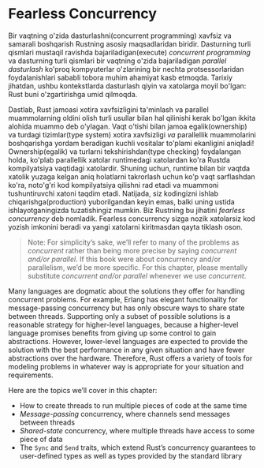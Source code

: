 # Fearless Concurrency

Bir vaqtning o'zida dasturlashni(concurrent programming) xavfsiz va samarali boshqarish Rustning asosiy maqsadlaridan biridir. Dasturning turli qismlari mustaqil ravishda bajariladigan(execute) *concurrent programming* va dasturning turli qismlari bir vaqtning o'zida bajariladigan *parallel dasturlash* ko'proq kompyuterlar o'zlarining bir nechta protsessorlaridan foydalanishlari sababli tobora muhim ahamiyat kasb etmoqda. Tarixiy jihatdan, ushbu kontekstlarda dasturlash qiyin va xatolarga moyil bo'lgan: Rust buni o'zgartirishga umid qilmoqda.

Dastlab, Rust jamoasi xotira xavfsizligini ta'minlash va parallel muammolarning oldini olish turli usullar bilan hal qilinishi kerak bo'lgan ikkita alohida muammo deb o'ylagan. Vaqt o'tishi bilan jamoa egalik(ownership) va turdagi tizimlar(type system) xotira xavfsizligi *va* parallellik muammolarini boshqarishga yordam beradigan kuchli vositalar to'plami ekanligini aniqladi! Ownership(egalik) va turlarni tekshirishdan(type checking) foydalangan holda, ko'plab parallellik xatolar runtimedagi xatolardan ko'ra Rustda kompilyatsiya vaqtidagi xatolardir. Shuning uchun, runtime bilan bir vaqtda xatolik yuzaga kelgan aniq holatlarni takrorlash uchun ko'p vaqt sarflashdan ko'ra, noto'g'ri kod kompilyatsiya qilishni rad etadi va muammoni tushuntiruvchi xatoni taqdim etadi. Natijada, siz kodingizni ishlab chiqarishga(production) yuborilgandan keyin emas, balki uning ustida ishlayotganingizda tuzatishingiz mumkin. Biz Rustning bu jihatini *fearless* *concurrency* deb nomladik. Fearless concurrency sizga nozik xatolarsiz kod yozish imkonini beradi va yangi xatolarni kiritmasdan qayta tiklash oson.

> Note: For simplicity’s sake, we’ll refer to many of the problems as
> *concurrent* rather than being more precise by saying *concurrent and/or
> parallel*. If this book were about concurrency and/or parallelism, we’d be
> more specific. For this chapter, please mentally substitute *concurrent
> and/or parallel* whenever we use *concurrent*.

Many languages are dogmatic about the solutions they offer for handling
concurrent problems. For example, Erlang has elegant functionality for
message-passing concurrency but has only obscure ways to share state between
threads. Supporting only a subset of possible solutions is a reasonable
strategy for higher-level languages, because a higher-level language promises
benefits from giving up some control to gain abstractions. However, lower-level
languages are expected to provide the solution with the best performance in any
given situation and have fewer abstractions over the hardware. Therefore, Rust
offers a variety of tools for modeling problems in whatever way is appropriate
for your situation and requirements.

Here are the topics we’ll cover in this chapter:

* How to create threads to run multiple pieces of code at the same time
* *Message-passing* concurrency, where channels send messages between threads
* *Shared-state* concurrency, where multiple threads have access to some piece
  of data
* The `Sync` and `Send` traits, which extend Rust’s concurrency guarantees to
  user-defined types as well as types provided by the standard library
